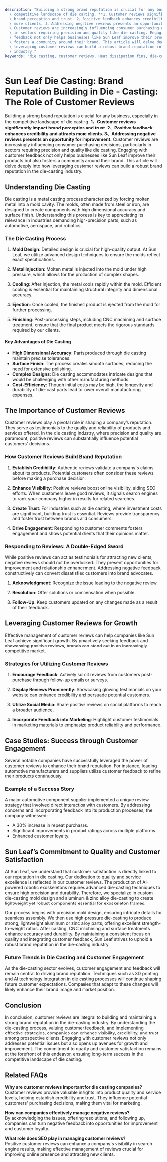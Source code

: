 ```yaml
---
description: "Building a strong brand reputation is crucial for any business, especially in the\
  \ competitive landscape of die casting. **1、Customer reviews significantly impact\
  \ brand perception and trust. 2、Positive feedback enhances credibility and attracts\
  \ more clients. 3、Addressing negative reviews presents an opportunity for improvement.**\
  \ Customer reviews are increasingly influencing consumer purchasing decisions, particularly\
  \ in sectors requiring precision and quality like die casting. Engaging with customer\
  \ feedback not only helps businesses like Sun Leaf improve their products but also\
  \ fosters a community around their brand. This article will delve deeply into how\
  \ leveraging customer reviews can build a robust brand reputation in the die-casting\
  \ industry."
keywords: "die casting, customer reviews, Heat dissipation fins, die-cast aluminum"
---
```

# Sun Leaf Die Casting: Brand Reputation Building in Die - Casting: The Role of Customer Reviews

Building a strong brand reputation is crucial for any business, especially in the competitive landscape of die casting. **1、Customer reviews significantly impact brand perception and trust. 2、Positive feedback enhances credibility and attracts more clients. 3、Addressing negative reviews presents an opportunity for improvement.** Customer reviews are increasingly influencing consumer purchasing decisions, particularly in sectors requiring precision and quality like die casting. Engaging with customer feedback not only helps businesses like Sun Leaf improve their products but also fosters a community around their brand. This article will delve deeply into how leveraging customer reviews can build a robust brand reputation in the die-casting industry.

## **Understanding Die Casting**

Die casting is a metal casting process characterized by forcing molten metal into a mold cavity. The molds, often made from steel or iron, are designed to create components with high dimensional accuracy and surface finish. Understanding this process is key to appreciating its relevance in industries demanding high-precision parts, such as automotive, aerospace, and robotics.

### **The Die Casting Process**

1. **Mold Design**: Detailed design is crucial for high-quality output. At Sun Leaf, we utilize advanced design techniques to ensure the molds reflect exact specifications.
   
2. **Metal Injection**: Molten metal is injected into the mold under high pressure, which allows for the production of complex shapes.

3. **Cooling**: After injection, the metal cools rapidly within the mold. Efficient cooling is essential for maintaining structural integrity and dimensional accuracy.

4. **Ejection**: Once cooled, the finished product is ejected from the mold for further processing.

5. **Finishing**: Post-processing steps, including CNC machining and surface treatment, ensure that the final product meets the rigorous standards required by our clients.

#### **Key Advantages of Die Casting**

- **High Dimensional Accuracy**: Parts produced through die casting maintain precise tolerances.
- **Surface Finish**: The process creates smooth surfaces, reducing the need for extensive polishing.
- **Complex Designs**: Die casting accommodates intricate designs that would be challenging with other manufacturing methods.
- **Cost-Efficiency**: Though initial costs may be high, the longevity and durability of die-cast parts lead to lower overall manufacturing expenses.

## **The Importance of Customer Reviews**

Customer reviews play a pivotal role in shaping a company’s reputation. They serve as testimonials to the quality and reliability of products and services offered. In the die casting industry, where precision and quality are paramount, positive reviews can substantially influence potential customers' decisions.

### **How Customer Reviews Build Brand Reputation**

1. **Establish Credibility**: Authentic reviews validate a company's claims about its products. Potential customers often consider these reviews before making a purchase decision.

2. **Enhance Visibility**: Positive reviews boost online visibility, aiding SEO efforts. When customers leave good reviews, it signals search engines to rank your company higher in results for related searches.

3. **Create Trust**: For industries such as die casting, where investment costs are significant, building trust is essential. Reviews provide transparency and foster trust between brands and consumers.

4. **Drive Engagement**: Responding to customer comments fosters engagement and shows potential clients that their opinions matter.

### **Responding to Reviews: A Double-Edged Sword**

While positive reviews can act as testimonials for attracting new clients, negative reviews should not be overlooked. They present opportunities for improvement and relationship enhancement. Addressing negative feedback constructively can convert dissatisfied customers into brand advocates.

1. **Acknowledgment**: Recognize the issue leading to the negative review.

2. **Resolution**: Offer solutions or compensation when possible.

3. **Follow-Up**: Keep customers updated on any changes made as a result of their feedback.

## **Leveraging Customer Reviews for Growth**

Effective management of customer reviews can help companies like Sun Leaf achieve significant growth. By proactively seeking feedback and showcasing positive reviews, brands can stand out in an increasingly competitive market.

### **Strategies for Utilizing Customer Reviews**

1. **Encourage Feedback**: Actively solicit reviews from customers post-purchase through follow-up emails or surveys.

2. **Display Reviews Prominently**: Showcasing glowing testimonials on your website can enhance credibility and persuade potential customers.

3. **Utilize Social Media**: Share positive reviews on social platforms to reach a broader audience.

4. **Incorporate Feedback into Marketing**: Highlight customer testimonials in marketing materials to emphasize product reliability and performance.

## **Case Studies: Success through Customer Engagement**

Several notable companies have successfully leveraged the power of customer reviews to enhance their brand reputation. For instance, leading automotive manufacturers and suppliers utilize customer feedback to refine their products continuously.

### **Example of a Success Story**

A major automotive component supplier implemented a unique review strategy that involved direct interaction with customers. By addressing concerns and incorporating feedback into its production processes, the company witnessed:

- A 30% increase in repeat purchases.
- Significant improvements in product ratings across multiple platforms.
- Enhanced customer loyalty.

## **Sun Leaf’s Commitment to Quality and Customer Satisfaction**

At Sun Leaf, we understand that customer satisfaction is directly linked to our reputation in die casting. Our dedication to quality and service excellence is reflected in our customer reviews. The production of AI-powered robotic exoskeletons requires advanced die-casting techniques to ensure high precision and durability. Therefore, we specialize in custom die-casting mold design and aluminum & zinc alloy die-casting to create lightweight yet robust components essential for exoskeleton frames.

Our process begins with precision mold design, ensuring intricate details for seamless assembly. We then use high-pressure die-casting to produce strong, lightweight aluminum or zinc alloy parts, offering excellent strength-to-weight ratios. After casting, CNC machining and surface treatments enhance accuracy and durability. By maintaining a consistent focus on quality and integrating customer feedback, Sun Leaf strives to uphold a robust brand reputation in the die-casting industry.

### **Future Trends in Die Casting and Customer Engagement**

As the die-casting sector evolves, customer engagement and feedback will remain central to driving brand reputation. Techniques such as 3D printing and AI technology integration in die casting processes will continue shaping future customer expectations. Companies that adapt to these changes will likely enhance their brand image and market position.

## **Conclusion**

In conclusion, customer reviews are integral to building and maintaining a strong brand reputation in the die-casting industry. By understanding the die-casting process, valuing customer feedback, and implementing effective strategies, companies can enhance visibility, credibility, and trust among prospective clients. Engaging with customer reviews not only addresses potential issues but also opens up avenues for growth and improvement. The commitment to quality and customer satisfaction remains at the forefront of this endeavor, ensuring long-term success in the competitive landscape of die casting.

## Related FAQs

**Why are customer reviews important for die casting companies?**  
Customer reviews provide valuable insights into product quality and service levels, helping establish credibility and trust. They influence potential customers' purchasing decisions, making them vital for marketing.

**How can companies effectively manage negative reviews?**  
By acknowledging the issues, offering resolutions, and following up, companies can turn negative feedback into opportunities for improvement and customer loyalty.

**What role does SEO play in managing customer reviews?**  
Positive customer reviews can enhance a company's visibility in search engine results, making effective management of reviews crucial for improving online presence and attracting new clients.
